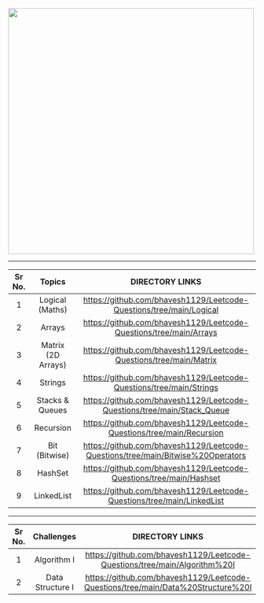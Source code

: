 <a href="https://leetcode.com/bhavesh_1129/">
  <img src="http://terrylu.tech/2021/05/22/leetcode/cover.png" width="500px">
</a>

<hr/>

| Sr No. | Topics | DIRECTORY LINKS |
| :---: | :---: | :-: |
| 1 | Logical (Maths) | https://github.com/bhavesh1129/Leetcode-Questions/tree/main/Logical |
| 2 | Arrays | https://github.com/bhavesh1129/Leetcode-Questions/tree/main/Arrays |
| 3 | Matrix (2D Arrays) | https://github.com/bhavesh1129/Leetcode-Questions/tree/main/Matrix |
| 4 | Strings | https://github.com/bhavesh1129/Leetcode-Questions/tree/main/Strings |
| 5 | Stacks & Queues | https://github.com/bhavesh1129/Leetcode-Questions/tree/main/Stack_Queue |
| 6 | Recursion | https://github.com/bhavesh1129/Leetcode-Questions/tree/main/Recursion |
| 7 | Bit (Bitwise) | https://github.com/bhavesh1129/Leetcode-Questions/tree/main/Bitwise%20Operators |
| 8 | HashSet | https://github.com/bhavesh1129/Leetcode-Questions/tree/main/Hashset |
| 9 | LinkedList | https://github.com/bhavesh1129/Leetcode-Questions/tree/main/LinkedList |

<hr/>

| Sr No. | Challenges | DIRECTORY LINKS |
| :---: | :---: | :-: |
| 1 | Algorithm I | https://github.com/bhavesh1129/Leetcode-Questions/tree/main/Algorithm%20I |
| 2 | Data Structure I | https://github.com/bhavesh1129/Leetcode-Questions/tree/main/Data%20Structure%20I |
